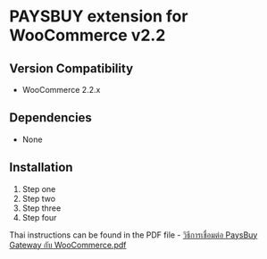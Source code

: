 # PAYSBUY extension for WooCommerce v2.2

## Version Compatibility
- WooCommerce 2.2.x

## Dependencies
- None

## Installation

1. Step one
1. Step two
1. Step three
1. Step four

Thai instructions can be found in the PDF file - [วิธีการเชื่อมต่อ PaysBuy Gateway กับ WooCommerce.pdf](https://bitbucket.org/psb_gateway/psb-woocommerce2.2/raw/9ed25428569e6232d8162c53ebbefa222d95ecc1/%E0%B8%A7%E0%B8%B4%E0%B8%98%E0%B8%B5%E0%B8%81%E0%B8%B2%E0%B8%A3%E0%B9%80%E0%B8%8A%E0%B8%B7%E0%B9%88%E0%B8%AD%E0%B8%A1%E0%B8%95%E0%B9%88%E0%B8%AD%20PaysBuy%20Gateway%20%E0%B8%81%E0%B8%B1%E0%B8%9A%20WooCommerce.pdf)